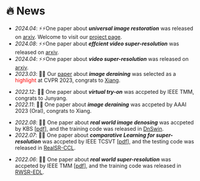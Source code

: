 # 🔥 News
- *2024.04*: ⚡⚡One paper about ***universal image restoration*** was released on [arxiv](https://arxiv.org/abs/2412.01427). Welcome to visit our [project page](https://www.foundir.net).
- *2024.08*: ⚡⚡One paper about ***effcient video super-resolution*** was released on [arxiv](https://arxiv.org/abs/2408.14244).
- *2024.04*: ⚡⚡One paper about ***video super-resolution*** was released on [arxiv](https://arxiv.org/abs/2404.04745).
- *2023.03*: 🎉🎉 Our [paper](https://openaccess.thecvf.com/content/CVPR2023/html/Chen_Learning_a_Sparse_Transformer_Network_for_Effective_Image_Deraining_CVPR_2023_paper.html) about ***image deraining*** was selected as a <font color=red>highlight</font> at CVPR 2023, congrats to [Xiang](https://cschenxiang.github.io).
<!-- - *2023.03*: 🎉🎉 I was invited to serve as a reviewer for ICCV 2023. -->
<!-- - *2023.02*: 🎉🎉 One paper about ***image deraining*** was accpeted by CVPR 2023, congrats to Xiang. -->
- *2022.12*: 🎉🎉 One paper about ***virtual try-on*** was accpeted by IEEE TMM, congrats to Junyang.
- *2022.11*: 🎉🎉 One paper about ***image deraining*** was accpeted by AAAI 2023 (Oral), congrats to Xiang.
<!-- - *2022.10*: 🎉🎉 I was invited to serve as a reviewer for CVPR 2023. -->
- *2022.08*: 🎉🎉 One paper about ***real world image denosing*** was accpeted by KBS [[pdf](https://www.sciencedirect.com/science/article/pii/S0950705122009224?via%3Dihub)], and the training code was released in [DnSwin](https://github.com/House-Leo/DnSwin).
- *2022.07*: 🎉🎉 One paper about ***comparative Learning for super-resolution*** was accpeted by IEEE TCSVT [[pdf](https://ieeexplore.ieee.org/document/9847265)], and the testing code was released in [RealSR-CCL](https://github.com/House-Leo/RealSR-CCL).
<!-- - *2022.07*: ⚡⚡ We have released the [RealSR-Zero dataset](https://github.com/House-Leo/RealSR-Zero) for ***real-scene image SR*** testing. -->
- *2022.06*: 🎉🎉 One paper about ***real world super-resolution*** was accpeted by IEEE TMM [[pdf](https://ieeexplore.ieee.org/abstract/document/9792626/)], and the training code was released in [RWSR-EDL](https://github.com/House-Leo/RWSR-EDL).
<!-- - *2021.12*: 🎉🎉 I got the Ph.D offer from [Nanjing University of Science and Technology](http://www.njust.edu.cn/). -->